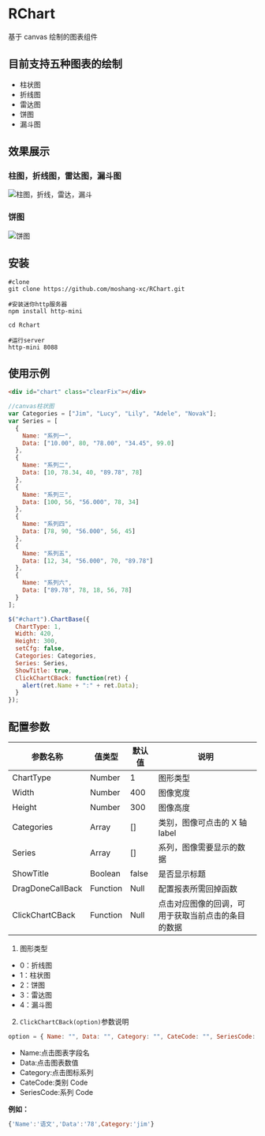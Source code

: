 # RChart

基于 canvas 绘制的图表组件

## 目前支持五种图表的绘制

- 柱状图
- 折线图
- 雷达图
- 饼图
- 漏斗图

## 效果展示

### 柱图，折线图，雷达图，漏斗图

![柱图，折线，雷达，漏斗](https://github.com/moshang-xc/gitskills/blob/master/share/chart1.jpg)

### 饼图

![饼图](https://github.com/moshang-xc/gitskills/blob/master/share/chart2.jpg)

## 安装

```
#clone
git clone https://github.com/moshang-xc/RChart.git

#安装迷你http服务器
npm install http-mini

cd Rchart

#运行server
http-mini 8088
```

## 使用示例

```html
<div id="chart" class="clearFix"></div>
```

```js
//canvas柱状图
var Categories = ["Jim", "Lucy", "Lily", "Adele", "Novak"];
var Series = [
  {
    Name: "系列一",
    Data: ["10.00", 80, "78.00", "34.45", 99.0]
  },
  {
    Name: "系列二",
    Data: [10, 78.34, 40, "89.78", 78]
  },
  {
    Name: "系列三",
    Data: [100, 56, "56.000", 78, 34]
  },
  {
    Name: "系列四",
    Data: [78, 90, "56.000", 56, 45]
  },
  {
    Name: "系列五",
    Data: [12, 34, "56.000", 70, "89.78"]
  },
  {
    Name: "系列六",
    Data: ["89.78", 78, 18, 56, 78]
  }
];

$("#chart").ChartBase({
  ChartType: 1,
  Width: 420,
  Height: 300,
  setCfg: false,
  Categories: Categories,
  Series: Series,
  ShowTitle: true,
  ClickChartCBack: function(ret) {
    alert(ret.Name + ":" + ret.Data);
  }
});
```

## 配置参数

| 参数名称         | 值类型   | 默认值 | 说明                                               |
| ---------------- | -------- | ------ | -------------------------------------------------- |
| ChartType        | Number   | 1      | 图形类型                                           |
| Width            | Number   | 400    | 图像宽度                                           |
| Height           | Number   | 300    | 图像高度                                           |
| Categories       | Array    | []     | 类别，图像可点击的 X 轴 label                      |
| Series           | Array    | []     | 系列，图像需要显示的数据                           |
| ShowTitle        | Boolean  | false  | 是否显示标题                                       |
| DragDoneCallBack | Function | Null   | 配置报表所需回掉函数                               |
| ClickChartCBack  | Function | Null   | 点击对应图像的回调，可用于获取当前点击的条目的数据 |

1. 图形类型

- 0：折线图
- 1：柱状图
- 2：饼图
- 3：雷达图
- 4：漏斗图

2. `ClickChartCBack(option)`参数说明

```js
option = { Name: "", Data: "", Category: "", CateCode: "", SeriesCode: "" };
```

- Name:点击图表字段名
- Data:点击图表数值
- Category:点击图标系列
- CateCode:类别 Code
- SeriesCode:系列 Code

**例如：**

```js
{'Name':'语文','Data':'78',Category:'jim'}
```
